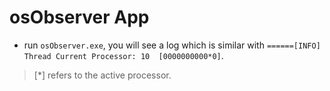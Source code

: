 # osObserver App
* run `osObserver.exe`,
you will see a log which is similar with `======[INFO] Thread Current Processor: 10  [0000000000*0]`.  
> [\*] refers to the active processor.
